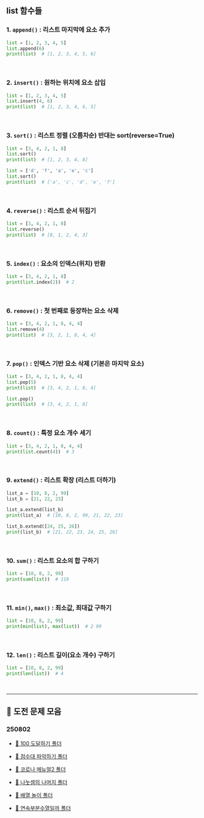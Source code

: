 ## list 함수들
### 1. `append()` : 리스트 마지막에 요소 추가
```python
list = [1, 2, 3, 4, 5]
list.append(6)
print(list)  # [1, 2, 3, 4, 5, 6]
```

&nbsp;

### 2. `insert()` : 원하는 위치에 요소 삽입
```python
list = [1, 2, 3, 4, 5]
list.insert(4, 6)
print(list)  # [1, 2, 3, 4, 6, 5]
```

&nbsp;

### 3. `sort()` : 리스트 정렬 (오름차순) 반대는 sort(reverse=True)
```python
list = [3, 4, 2, 1, 8]
list.sort()
print(list)  # [1, 2, 3, 4, 8]

list = ['d', 'f', 'a', 'e', 'c']
list.sort()
print(list)  # ['a', 'c', 'd', 'e', 'f']
```

&nbsp;

### 4. `reverse()` : 리스트 순서 뒤집기
```python
list = [3, 4, 2, 1, 8]
list.reverse()
print(list)  # [8, 1, 2, 4, 3]
```

&nbsp;

### 5. `index()` : 요소의 인덱스(위치) 반환
```python
list = [3, 4, 2, 1, 8]
print(list.index(2))  # 2
```

&nbsp;

### 6. `remove()` : 첫 번째로 등장하는 요소 삭제
```python
list = [3, 4, 2, 1, 8, 4, 4]
list.remove(4)
print(list)  # [3, 2, 1, 8, 4, 4]
```

&nbsp;

### 7. `pop()` : 인덱스 기반 요소 삭제 (기본은 마지막 요소)
```python
list = [3, 4, 2, 1, 8, 4, 4]
list.pop(5)
print(list)  # [3, 4, 2, 1, 8, 4]

list.pop()
print(list)  # [3, 4, 2, 1, 8]
```

&nbsp;

### 8. `count()` : 특정 요소 개수 세기
```python
list = [3, 4, 2, 1, 8, 4, 4]
print(list.count(4))  # 3
```

&nbsp;

### 9. `extend()` : 리스트 확장 (리스트 더하기)
```python
list_a = [10, 8, 2, 99]
list_b = [21, 22, 23]

list_a.extend(list_b)
print(list_a)  # [10, 8, 2, 99, 21, 22, 23]

list_b.extend([24, 25, 26])
print(list_b)  # [21, 22, 23, 24, 25, 26]
```

&nbsp;

### 10. `sum()` : 리스트 요소의 합 구하기
```python
list = [10, 8, 2, 99]
print(sum(list))  # 119
```


&nbsp;

### 11. `min()`, `max()` : 최소값, 최대값 구하기
```python
list = [10, 8, 2, 99]
print(min(list), max(list))  # 2 99
```


&nbsp;

### 12. `len()` : 리스트 길이(요소 개수) 구하기
```python
list = [10, 8, 2, 99]
print(len(list))  # 4
```


&nbsp;

---

## 📌 도전 문제 모음
### 250802
- [📂 100 도달하기 폴더](./250802/100%20도달하기)

- [📂 점수대 파악하기 폴더](./250802/점수대%20파악하기)

- [📂 코로나 메뉴얼2 폴더](./250802/코로나%20메뉴얼2)

- [📂 나눗셈의 나머지 폴더](./250802/나눗셈의%20나머지)

- [📂 배열 놀이 폴더](./250802/배열%20놀이)

- [📂 연속부분수열일까 폴더](.250802/연속부분수열일까)
